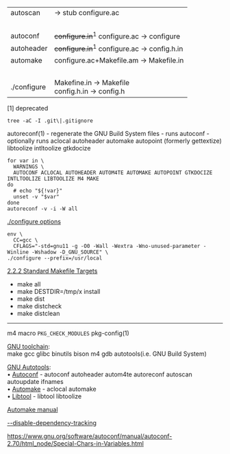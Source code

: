 |||
|-|-|
|autoscan  |-> stub configure.ac|
|&nbsp;||
|autoconf  |<del>configure.in</del><sup>1</sup> configure.ac -> configure  |
|autoheader|<del>configure.in</del><sup>1</sup> configure.ac -> config.h.in|
|automake  |configure.ac+Makefile.am -> Makefile.in|
|&nbsp;||
|./configure|Makefine.in -> Makefile<br>config.h.in -> config.h|

\[1\] deprecated

    tree -aC -I .git\|.gitignore

autoreconf(1) - regenerate the GNU Build System files - runs autoconf - optionally runs aclocal autoheader automake autopoint (formerly gettextize) libtoolize intltoolize gtkdocize

    for var in \
      WARNINGS \
      AUTOCONF ACLOCAL AUTOHEADER AUTOM4TE AUTOMAKE AUTOPOINT GTKDOCIZE INTLTOOLIZE LIBTOOLIZE M4 MAKE
    do
      # echo "${!var}"
      unset -v "$var"
    done
    autoreconf -v -i -W all

<!-- <div></div> -->
[./configure options](https://www.gnu.org/software/autoconf/manual/autoconf-2.70/html_node/configure-Invocation.html)

    env \
      CC=gcc \
      CFLAGS="-std=gnu11 -g -O0 -Wall -Wextra -Wno-unused-parameter -Winline -Wshadow -D_GNU_SOURCE" \
    ./configure --prefix=/usr/local

[2.2.2 Standard Makefile Targets](https://www.gnu.org/software/automake/manual/html_node/Standard-Targets.html)

* make all
* make DESTDIR=/tmp/x install
* make dist
* make distcheck
* make distclean

---

m4 macro `PKG_CHECK_MODULES` pkg-config(1)

[GNU toolchain](https://en.wikipedia.org/wiki/GNU_toolchain):\
make gcc glibc binutils bison m4 gdb autotools(i.e. GNU Build System)

[GNU Autotools](https://en.wikipedia.org/wiki/GNU_Autotools):\
&bullet; [Autoconf](https://en.wikipedia.org/wiki/Autoconf) - autoconf autoheader autom4te autoreconf autoscan autoupdate ifnames\
&bullet; [Automake](https://en.wikipedia.org/wiki/Automake) - aclocal automake\
&bullet; [Libtool](https://en.wikipedia.org/wiki/Libtool)   - libtool libtoolize

[Automake manual](https://www.gnu.org/software/automake/manual)

[--disable-dependency-tracking](https://www.gnu.org/software/automake/manual/html_node/Dependency-Tracking.html)

https://www.gnu.org/software/autoconf/manual/autoconf-2.70/html_node/Special-Chars-in-Variables.html
